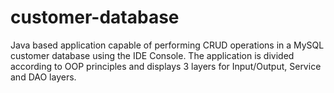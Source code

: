 # customer-database

Java based application capable of performing CRUD operations in a MySQL customer database using the IDE Console. The application is divided according to OOP principles and displays 3 layers for Input/Output, Service and DAO layers.


